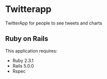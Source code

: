 Twitterapp
================

TwitterApp for people to see tweets and charts

Ruby on Rails
-------------

This application requires:

- Ruby 2.3.1
- Rails 5.0.0
- Rspec

